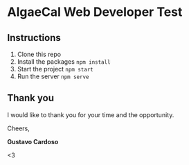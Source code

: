 # AlgaeCal Web Developer Test

## Instructions
1. Clone this repo
2. Install the packages ```npm install```
3. Start the project ```npm start```
4. Run the server ```npm serve```

## Thank you

I would like to thank you for your time and the opportunity.

Cheers,

**Gustavo Cardoso**

<3
